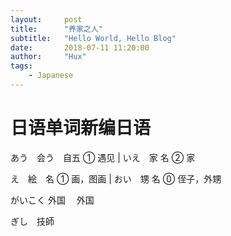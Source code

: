 ```yaml
---
layout:     post
title:      "养家之人"
subtitle:   "Hello World, Hello Blog"
date:       2018-07-11 11:20:00
author:     "Hux"
tags:
    - Japanese
---
```

# 日语单词新编日语

あう　会う　自五 ① 遇见  |  いえ　家  名 ② 家

え　絵　名  ①  画，图画  |  おい　甥  名  ⓪ 侄子，外甥





がいこく  外国　 外国

ぎし　技師